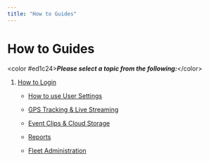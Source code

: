 ```yaml
---
title: "How to Guides"
---
```

# How to Guides

\<color #ed1c24>***Please select a topic from the following:***\</color>

1.  [How to Login](/rosco/product/roscolive2.0/how_to_guide/how_to_login)  
      
    - [How to use User Settings](/rosco/product/roscolive2.0/how_to_guide/how_to_user_settings)  
      
    - [GPS Tracking & Live Streaming](/rosco/product/roscolive2.0/how_to_guide/gps_tracking/home)  
      
    - [Event Clips & Cloud Storage](/rosco/product/roscolive2.0/how_to_guide/event_clips_and_cloud_storage/home)  
      
    - [Reports](/rosco/product/roscolive2.0/how_to_guide/reports/home)  
      
    - [Fleet Administration](/rosco/product/roscolive2.0/how_to_guide/fleet_administration/home)  
      
